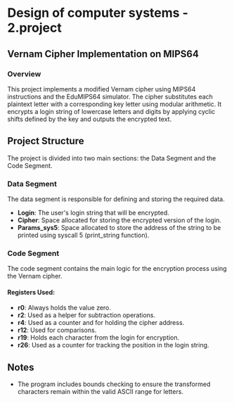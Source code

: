 # Design of computer systems - 2.project

## Vernam Cipher Implementation on MIPS64

### Overview

This project implements a modified Vernam cipher using MIPS64 instructions and the EduMIPS64 simulator. The cipher substitutes each plaintext letter with a corresponding key letter using modular arithmetic. It encrypts a login string of lowercase letters and digits by applying cyclic shifts defined by the key and outputs the encrypted text.

## Project Structure

The project is divided into two main sections: the Data Segment and the Code Segment.

### Data Segment

The data segment is responsible for defining and storing the required data.

- **Login**: The user's login string that will be encrypted.
- **Cipher**: Space allocated for storing the encrypted version of the login.
- **Params_sys5**: Space allocated to store the address of the string to be printed using syscall 5 (print_string function).

### Code Segment

The code segment contains the main logic for the encryption process using the Vernam cipher.

#### Registers Used:
- **r0**: Always holds the value zero.
- **r2**: Used as a helper for subtraction operations.
- **r4**: Used as a counter and for holding the cipher address.
- **r12**: Used for comparisons.
- **r19**: Holds each character from the login for encryption.
- **r26**: Used as a counter for tracking the position in the login string.

## Notes

- The program includes bounds checking to ensure the transformed characters remain within the valid ASCII range for letters.
